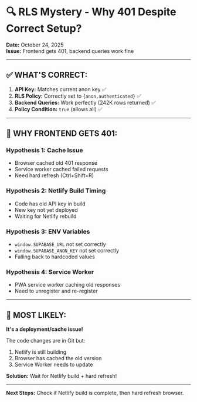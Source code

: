 # 🔍 RLS Mystery - Why 401 Despite Correct Setup?

**Date:** October 24, 2025  
**Issue:** Frontend gets 401, backend queries work fine

---

## ✅ **WHAT'S CORRECT:**

1. **API Key:** Matches current anon key ✅
2. **RLS Policy:** Correctly set to `{anon,authenticated}` ✅  
3. **Backend Queries:** Work perfectly (242K rows returned) ✅
4. **Policy Condition:** `true` (allows all) ✅

---

## 🤔 **WHY FRONTEND GETS 401:**

### **Hypothesis 1: Cache Issue**
- Browser cached old 401 response
- Service worker cached failed requests
- Need hard refresh (Ctrl+Shift+R)

### **Hypothesis 2: Netlify Build Timing**
- Code has old API key in build
- New key not yet deployed
- Waiting for Netlify rebuild

### **Hypothesis 3: ENV Variables**
- `window.SUPABASE_URL` not set correctly
- `window.SUPABASE_ANON_KEY` not set correctly  
- Falling back to hardcoded values

### **Hypothesis 4: Service Worker**
- PWA service worker caching old responses
- Need to unregister and re-register

---

## 🎯 **MOST LIKELY:**

**It's a deployment/cache issue!**

The code changes are in Git but:
1. Netlify is still building
2. Browser has cached the old version
3. Service Worker needs to update

**Solution:** Wait for Netlify build + hard refresh!

---

**Next Steps:** Check if Netlify build is complete, then hard refresh browser.


